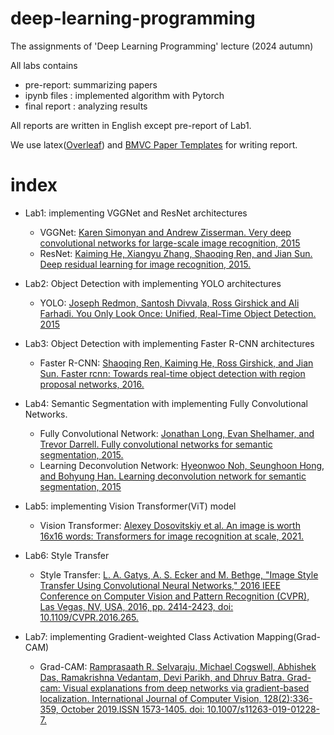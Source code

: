 # deep-learning-programming
The assignments of 'Deep Learning Programming' lecture (2024 autumn)

All labs contains 
- pre-report: summarizing papers
- ipynb files : implemented algorithm with Pytorch
- final report : analyzing results

All reports are written in English except pre-report of Lab1.

We use latex([Overleaf](https://www.overleaf.com/)) and [BMVC Paper Templates](https://github.com/BritishMachineVisionAssociation/BMVCTemplate) for writing report.

# index
- Lab1: implementing VGGNet and ResNet architectures
    - VGGNet: [Karen Simonyan and Andrew Zisserman. Very deep convolutional networks for large-scale image recognition, 2015](https://arxiv.org/abs/1409.1556)
    - ResNet: [Kaiming He, Xiangyu Zhang, Shaoqing Ren, and Jian Sun. Deep residual learning for image recognition, 2015.](https://arxiv.org/abs/1512.03385)

- Lab2: Object Detection with implementing YOLO architectures
    - YOLO: [Joseph Redmon, Santosh Divvala, Ross Girshick and Ali Farhadi. You Only Look Once: Unified, Real-Time Object Detection. 2015](https://arxiv.org/abs/1506.02640)
- Lab3: Object Detection with implementing Faster R-CNN architectures
    - Faster R-CNN: [Shaoqing Ren, Kaiming He, Ross Girshick, and Jian Sun. Faster rcnn: Towards real-time object detection with region proposal networks, 2016.](https://arxiv.org/abs/1506.01497)
- Lab4: Semantic Segmentation with implementing Fully Convolutional Networks.
    - Fully Convolutional Network: [Jonathan Long, Evan Shelhamer, and Trevor Darrell. Fully convolutional networks for semantic segmentation, 2015.](https://arxiv.org/abs/1411.4038)
    - Learning Deconvolution Network: [Hyeonwoo Noh, Seunghoon Hong, and Bohyung Han. Learning deconvolution network for semantic segmentation, 2015](https://arxiv.org/abs/1505.04366)
- Lab5: implementing Vision Transformer(ViT) model
    - Vision Transformer: [Alexey Dosovitskiy et al. An image is worth 16x16 words: Transformers for image recognition at scale, 2021.](https://arxiv.org/abs/2010.11929)
- Lab6: Style Transfer
    - Style Transfer: [L. A. Gatys, A. S. Ecker and M. Bethge, "Image Style Transfer Using Convolutional Neural Networks," 2016 IEEE Conference on Computer Vision and Pattern Recognition (CVPR), Las Vegas, NV, USA, 2016, pp. 2414-2423, doi: 10.1109/CVPR.2016.265.](https://ieeexplore.ieee.org/document/7780634)
- Lab7: implementing Gradient-weighted Class Activation Mapping(Grad-CAM)
    - Grad-CAM: [Ramprasaath R. Selvaraju, Michael Cogswell, Abhishek Das, Ramakrishna Vedantam, Devi Parikh, and Dhruv Batra. Grad-cam: Visual explanations from deep networks via gradient-based localization. International Journal of Computer Vision, 128(2):336-359, October 2019.ISSN 1573-1405. doi: 10.1007/s11263-019-01228-7.](http://dx.doi.org/10.1007/s11263-019-01228-7.)